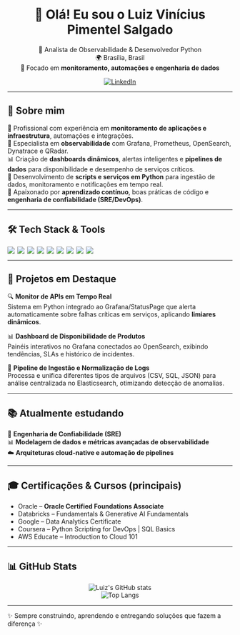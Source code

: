 <div align="center">

# 👋 Olá! Eu sou o Luiz Vinícius Pimentel Salgado  

💼 Analista de Observabilidade & Desenvolvedor Python  
🌍 Brasília, Brasil  
🔎 Focado em **monitoramento, automações e engenharia de dados**  

[![LinkedIn](https://img.shields.io/badge/LinkedIn-blue?logo=linkedin&logoColor=white)](https://www.linkedin.com/in/luiz-vinicius-salgado/)

</div>

---

## 🚀 Sobre mim  

🔧 Profissional com experiência em **monitoramento de aplicações e infraestrutura**, automações e integrações.  
🧠 Especialista em **observabilidade** com Grafana, Prometheus, OpenSearch, Dynatrace e QRadar.  
📊 Criação de **dashboards dinâmicos**, alertas inteligentes e **pipelines de dados** para disponibilidade e desempenho de serviços críticos.  
🤖 Desenvolvimento de **scripts e serviços em Python** para ingestão de dados, monitoramento e notificações em tempo real.  
🌱 Apaixonado por **aprendizado contínuo**, boas práticas de código e **engenharia de confiabilidade (SRE/DevOps)**.  

---

## 🛠️ Tech Stack & Tools  

<div align="center" style="display: flex; flex-wrap: wrap; gap: 6px;">

<img src="https://img.shields.io/badge/Python-3776AB?style=for-the-badge&logo=python&logoColor=white" />
<img src="https://img.shields.io/badge/Apache%20Spark-E25A1C?style=for-the-badge&logo=apachespark&logoColor=white" />
<img src="https://img.shields.io/badge/Databricks-FF3621?style=for-the-badge&logo=databricks&logoColor=white" />
<img src="https://img.shields.io/badge/Grafana-F46800?style=for-the-badge&logo=grafana&logoColor=white" />
<img src="https://img.shields.io/badge/Prometheus-E6522C?style=for-the-badge&logo=prometheus&logoColor=white" />
<img src="https://img.shields.io/badge/Dynatrace-1496FF?style=for-the-badge&logo=dynatrace&logoColor=white" />
<img src="https://img.shields.io/badge/Zabbix-CC0000?style=for-the-badge&logo=zabbix&logoColor=white" />
<img src="https://img.shields.io/badge/Linux-FCC624?style=for-the-badge&logo=linux&logoColor=black" />
<img src="https://img.shields.io/badge/Docker-2496ED?style=for-the-badge&logo=docker&logoColor=white" />

</div>

---

## 📌 Projetos em Destaque  

🔍 **Monitor de APIs em Tempo Real**  
Sistema em Python integrado ao Grafana/StatusPage que alerta automaticamente sobre falhas críticas em serviços, aplicando **limiares dinâmicos**.  

📊 **Dashboard de Disponibilidade de Produtos**  
Painéis interativos no Grafana conectados ao OpenSearch, exibindo tendências, SLAs e histórico de incidentes.  

🤖 **Pipeline de Ingestão e Normalização de Logs**  
Processa e unifica diferentes tipos de arquivos (CSV, SQL, JSON) para análise centralizada no Elasticsearch, otimizando detecção de anomalias.  

---

## 📚 Atualmente estudando  

🧠 **Engenharia de Confiabilidade (SRE)**  
📊 **Modelagem de dados e métricas avançadas de observabilidade**  
☁️ **Arquiteturas cloud-native e automação de pipelines**  

---

## 🎓 Certificações & Cursos (principais)  

- Oracle – **Oracle Certified Foundations Associate**  
- Databricks – Fundamentals & Generative AI Fundamentals  
- Google – Data Analytics Certificate  
- Coursera – Python Scripting for DevOps | SQL Basics  
- AWS Educate – Introduction to Cloud 101  

---

## 📊 GitHub Stats  

<div align="center">

![Luiz's GitHub stats](https://github-readme-stats.vercel.app/api?username=luizvinicius&show_icons=true&theme=tokyonight)  
![Top Langs](https://github-readme-stats.vercel.app/api/top-langs/?username=luizvinicius&layout=compact&theme=tokyonight)  

</div>

---

✨ Sempre construindo, aprendendo e entregando soluções que fazem a diferença ✨  
